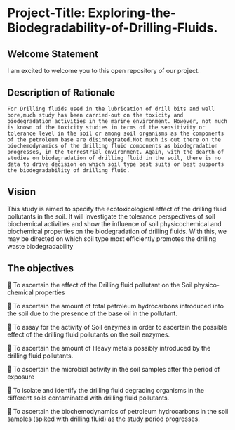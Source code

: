 # Project-Title: Exploring-the-Biodegradability-of-Drilling-Fluids.
## Welcome Statement
I am excited to welcome you to this open repository of our project.
## Description of Rationale
    For Drilling fluids used in the lubrication of drill bits and well bore,much study has been carried-out on the toxicity and biodegradation activities in the marine environment. However, not much is known of the toxicity studies in terms of the sensitivity or tolerance level in the soil or among soil organisms as the components of the petroleum base are disintegrated.Not much is out there on the biochemodynamics of the drilling fluid components as biodegradation progresses, in the terrestrial environment. Again, with the dearth of studies on biodegradation of drilling fluid in the soil, there is no data to drive decision on which soil type best suits or best supports the biodegradability of drilling fluid. 

## Vision 
This study is aimed to specify the ecotoxicological effect of the drilling fluid pollutants in the soil. It will investigate the tolerance perspectives of soil biochemical activities and show the influence of soil physicochemical and biochemical properties on the biodegradation of drilling fluids. With this, we may be directed on which soil type most efficiently promotes the drilling waste biodegradability

## The objectives

   To ascertain the effect of the Drilling fluid pollutant on the Soil physico-chemical properties 

	To ascertain the amount of total petroleum hydrocarbons introduced into the soil due to the presence of the base oil in the pollutant.

	To assay for the activity of Soil enzymes in order to ascertain the possible effect of the drilling fluid pollutants on the soil enzymes.

	To ascertain the amount of Heavy metals possibly introduced by the drilling fluid pollutants.


	To ascertain the microbial activity in the soil samples after the period of exposure

	To isolate and identify the drilling fluid degrading organisms in the different soils contaminated with drilling fluid pollutants.

	To ascertain the biochemodynamics of petroleum hydrocarbons in the soil samples (spiked with drilling fluid) as the study period progresses. 
